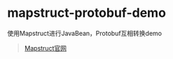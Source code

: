 # mapstruct-protobuf-demo
使用Mapstruct进行JavaBean，Protobuf互相转换demo
> [Mapstruct官网](https://mapstruct.org/)

